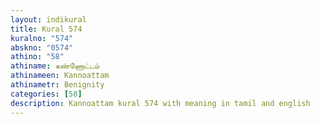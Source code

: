 ```yaml
---
layout: indikural
title: Kural 574
kuralno: "574"
abskno: "0574"
athino: "58"
athiname: கண்ணோட்டம்
athinameen: Kannoattam
athinametr: Benignity
categories: [58]
description: Kannoattam kural 574 with meaning in tamil and english 
---
```


